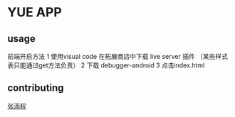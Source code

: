 # YUE APP

## usage

前端开启方法
1 使用visual code 在拓展商店中下载  live server 插件 （某些样式表只能通过get方法负责） 
2 下载 debugger-android 
3 点击index.html



## contributing

[张添程](https://github.com/sanxincao)